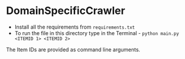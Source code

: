 # DomainSpecificCrawler

- Install all the requirements from ```requirements.txt```
- To run the file in this directory type in the Terminal - 
    ```python main.py <ITEMID 1> <ITEMID 2>```

The Item IDs are provided as command line arguments.